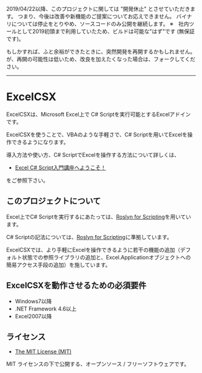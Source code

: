 2019/04/22以降、このプロジェクトに関しては "開発休止" とさせていただきます。 つまり、今後は改善や新機能のご提案についてお応えできません。 バイナリについては停止をとりやめ、ソースコードのみ公開を継続します。
※　社内ツールとして2019初頭まで利用していたため、ビルドは可能な"はず"です (無保証です)。

もしかすれば、ふと余裕ができたときに、突然開発を再開するかもしれません。
が、再開の可能性は低いため、改良を加えたくなった場合は、フォークしてください。

---

# ExcelCSX

ExcelCSXは、Microsoft Excel上で C# Scriptを実行可能とするExcelアドインです。

ExcelCSXを使うことで、VBAのような手軽さで、C# Scriptを用いてExcelを操作できるようになります。

導入方法や使い方、C# ScriptでExcelを操作する方法について詳しくは、

- [Excel C# Script入門講座へようこそ！](http://mokumokucsharp.hateblo.jp/entry/2016/07/13/140602)

をご参照下さい。

## このプロジェクトについて

Excel上でC# Scriptを実行するにあたっては、[Roslyn for Scripting](https://github.com/dotnet/roslyn/wiki/Scripting-API-Samples)を用いています。

C# Scriptの記法については、[Roslyn for Scripting](https://github.com/dotnet/roslyn/wiki/Scripting-API-Samples)に準拠しています。

ExcelCSXでは、より手軽にExcelを操作できるように若干の機能の追加（デフォルト状態での参照ライブラリの追加と、Excel.Applicationオブジェクトへの簡易アクセス手段の追加）を施しています。

## ExcelCSXを動作させるための必須要件

- Windows7以降
- .NET Framework 4.6以上
- Excel2007以降

## ライセンス

- [The MIT License (MIT)](https://github.com/dck-jp/ExcelCSX/blob/master/LICENSE.txt)

MIT ライセンスの下で公開する、オープンソース / フリーソフトウェアです。

